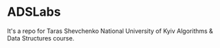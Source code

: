 # ADSLabs
It's a repo for Taras Shevchenko National University of Kyiv Algorithms &amp; Data Structures course.
